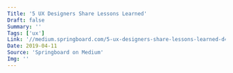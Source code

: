 ```yaml
---
Title: '5 UX Designers Share Lessons Learned'
Draft: false
Summary: ''
Tags: ['ux']
Link: '//medium.springboard.com/5-ux-designers-share-lessons-learned-d44f29f003c7'
Date: 2019-04-11
Source: 'Springboard on Medium'
Img: ''
---
```

